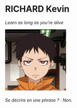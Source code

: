# RICHARD Kevin

*Learn as long as you're alive*

<img src="https://raw.githubusercontent.com/Kiks4000/markdown-challenge/main/Shinra.webp" alt="Éditer sur GitLab" width="200px"/>

###### Se décrire en une phrase ? : Non.


